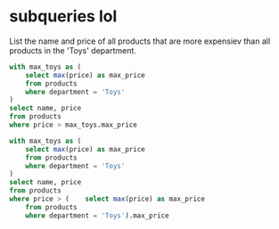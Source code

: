 # subqueries lol

List the name and price of all products that are more expensiev than all products in the 'Toys' department.

```sql
with max_toys as (
    select max(price) as max_price
    from products
    where department = 'Toys'
)
select name, price
from products
where price > max_toys.max_price
```





```sql
with max_toys as (
    select max(price) as max_price
    from products
    where department = 'Toys'
)
select name, price
from products
where price > (    select max(price) as max_price
    from products
    where department = 'Toys').max_price
```